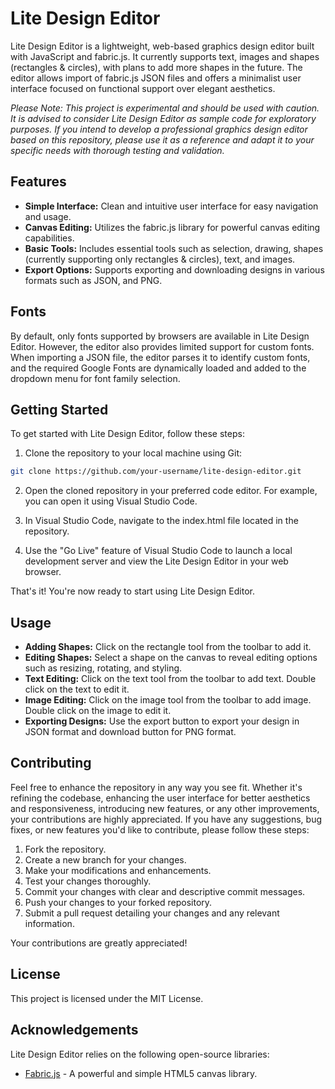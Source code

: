 # Lite Design Editor

Lite Design Editor is a lightweight, web-based graphics design editor built with JavaScript and fabric.js. It currently supports text, images and shapes (rectangles & circles), with plans to add more shapes in the future. The editor allows import of fabric.js JSON files and offers a minimalist user interface focused on functional support over elegant aesthetics.

*Please Note: This project is experimental and should be used with caution. It is advised to consider Lite Design Editor as sample code for exploratory purposes. If you intend to develop a professional graphics design editor based on this repository, please use it as a reference and adapt it to your specific needs with thorough testing and validation.*

## Features

- **Simple Interface:** Clean and intuitive user interface for easy navigation and usage.
- **Canvas Editing:** Utilizes the fabric.js library for powerful canvas editing capabilities.
- **Basic Tools:** Includes essential tools such as selection, drawing, shapes (currently supporting only rectangles & circles), text, and images.
- **Export Options:** Supports exporting and downloading designs in various formats such as JSON, and PNG.

## Fonts

By default, only fonts supported by browsers are available in Lite Design Editor. However, the editor also provides limited support for custom fonts. When importing a JSON file, the editor parses it to identify custom fonts, and the required Google Fonts are dynamically loaded and added to the dropdown menu for font family selection.

## Getting Started

To get started with Lite Design Editor, follow these steps:

1. Clone the repository to your local machine using Git:

```bash
git clone https://github.com/your-username/lite-design-editor.git
```

2. Open the cloned repository in your preferred code editor. For example, you can open it using Visual Studio Code.

3. In Visual Studio Code, navigate to the index.html file located in the repository.

4. Use the "Go Live" feature of Visual Studio Code to launch a local development server and view the Lite Design Editor in your web browser.

That's it! You're now ready to start using Lite Design Editor.

## Usage

- **Adding Shapes:** Click on the rectangle tool from the toolbar to add it.
- **Editing Shapes:** Select a shape on the canvas to reveal editing options such as resizing, rotating, and styling.
- **Text Editing:** Click on the text tool from the toolbar to add text. Double click on the text to edit it.
- **Image Editing:** Click on the image tool from the toolbar to add image. Double click on the image to edit it.
- **Exporting Designs:** Use the export button to export your design in JSON format and download button for PNG format.

## Contributing

Feel free to enhance the repository in any way you see fit. Whether it's refining the codebase, enhancing the user interface for better aesthetics and responsiveness, introducing new features, or any other improvements, your contributions are highly appreciated. If you have any suggestions, bug fixes, or new features you'd like to contribute, please follow these steps:

1. Fork the repository.
2. Create a new branch for your changes.
3. Make your modifications and enhancements.
4. Test your changes thoroughly.
5. Commit your changes with clear and descriptive commit messages.
6. Push your changes to your forked repository.
7. Submit a pull request detailing your changes and any relevant information.

Your contributions are greatly appreciated!

## License

This project is licensed under the MIT License.

## Acknowledgements

Lite Design Editor relies on the following open-source libraries:

- [Fabric.js](http://fabricjs.com/) - A powerful and simple HTML5 canvas library.
